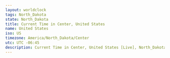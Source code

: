 ```yaml
---
layout: worldclock
tags: North_Dakota
state: North_Dakota
title: Current Time in Center, United States
name: United States
iso: US
timezone: America/North_Dakota/Center
utc: UTC -06:45
description: Current Time in Center, United States [Live], North_Dakota. Live update now time in Center, timezone America/North_Dakota/Center, UTC -06:45, Country ISO code & Current Local Time.
---
```


